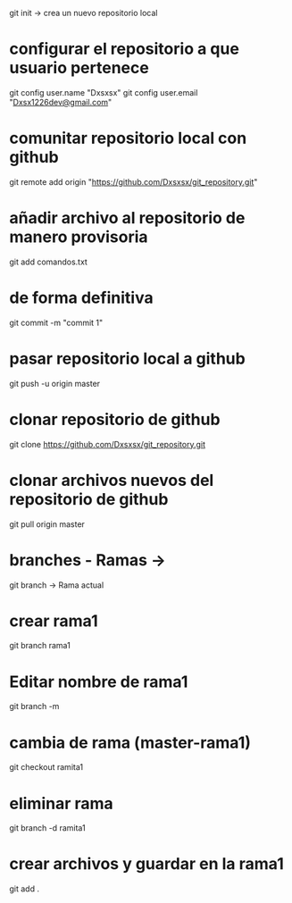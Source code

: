 git init -> crea un nuevo repositorio local

# configurar el repositorio a que usuario pertenece
git config user.name "Dxsxsx"
git config user.email "Dxsx1226dev@gmail.com"

# comunitar repositorio local con github
git remote add origin "https://github.com/Dxsxsx/git_repository.git"

# añadir archivo al repositorio de manero provisoria
git add comandos.txt

# de forma definitiva
git commit -m "commit 1"

# pasar repositorio local a github
git push -u origin master

# clonar repositorio de github
git clone https://github.com/Dxsxsx/git_repository.git

# clonar archivos nuevos del repositorio de github
git pull origin master

# branches - Ramas -> 
git branch -> Rama actual

# crear rama1
git branch rama1

# Editar nombre de rama1
git branch -m <nombreActual> <nombreNuevo>

# cambia de rama (master-rama1)
git checkout ramita1

# eliminar rama
git branch -d ramita1

# crear archivos y guardar en la rama1
git add .